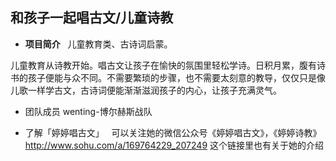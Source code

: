 ## 和孩子一起唱古文/儿童诗教
- **项目简介**  
儿童教育类、古诗词启蒙。 

儿童教育从诗教开始。唱古文让孩子在愉快的氛围里轻松学诗。日积月累，腹有诗书的孩子便能与众不同。不需要繁琐的步骤，也不需要太刻意的教导，仅仅只是像儿歌一样学古文，古诗词便能渐渐滋润孩子的内心，让孩子充满灵气。

- 团队成员
wenting-博尔赫斯战队

- 了解「婷婷唱古文」  
可以关注她的微信公众号《婷婷唱古文》，《婷婷诗教》  
http://www.sohu.com/a/169764229_207249 这个链接里也有关于她的介绍
